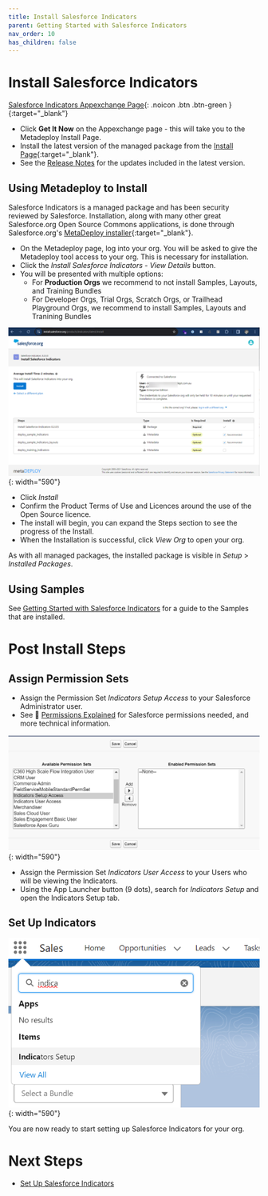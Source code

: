 ```yaml
---
title: Install Salesforce Indicators
parent: Getting Started with Salesforce Indicators
nav_order: 10
has_children: false
---
```

# Install Salesforce Indicators

[Salesforce Indicators Appexchange Page](https://appexchange.salesforce.com/appxListingDetail?listingId=192aeb3a-1476-4028-a25c-954d48560eba){: .noicon .btn .btn-green }{:target="_blank"}

* Click **Get It Now** on the Appexchange page - this will take you to the Metadeploy Install Page.
* Install the latest version of the managed package from the [Install Page](https://install.salesforce.org/products/indicators/latest){:target="_blank"}. 
* See the [Release Notes](../release-notes) for the updates included in the latest version.

## Using Metadeploy to Install

Salesforce Indicators is a managed package and has been security reviewed by Salesforce. Installation, along with many other great Salesforce.org Open Source Commons applications, is done through Salesforce.org's [MetaDeploy installer](https://github.com/SFDO-Tooling/MetaDeploy){:target="_blank"}.

* On the Metadeploy page, log into your org. You will be asked to give the Metadeploy tool access to your org. This is necessary for installation.
* Click the *Install Salesforce Indicators - View Details* button.
* You will be presented with multiple options:
    * For **Production Orgs** we recommend to not install Samples, Layouts, and Training Bundles
    * For Developer Orgs, Trial Orgs, Scratch Orgs, or Trailhead Playground Orgs, we recommend to install Samples, Layouts and Tranining Bundles

![Install Options](../images/setup/InstallPage.png){: width="590"}

* Click *Install*
* Confirm the Product Terms of Use and Licences around the use of the Open Source licence. 
* The install will begin, you can expand the Steps section to see the progress of the Install. 
* When the Installation is successful, click *View Org* to open your org. 

As with all managed packages, the installed package is visible in *Setup* > *Installed Packages*.

## Using Samples
See [Getting Started with Salesforce Indicators](../getting-started/index.md) for a guide to the Samples that are installed. 

# Post Install Steps

## Assign Permission Sets

* Assign the Permission Set *Indicators Setup Access* to your Salesforce Administrator user.
* See 📘 [Permissions Explained](../technical-documentation/permissions-explained.md) for Salesforce permissions needed, and more technical information.

![Assign Permission Set](../images/setup/AssignPermissionSet.png){: width="590"}

* Assign the Permission Set *Indicators User Access* to your Users who will be viewing the Indicators. 
* Using the App Launcher button (9 dots), search for *Indicators Setup* and open the Indicators Setup tab. 

## Set Up Indicators

![Open Indicators Setup](../images/setup/OpenIndicatorsSetup.png){: width="590"}

You are now ready to start setting up Salesforce Indicators for your org.

# Next Steps

* [Set Up Salesforce Indicators](../setup-salesforce-indicators) 
